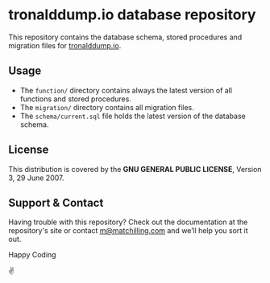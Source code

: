 # tronalddump.io database repository

This repository contains the database schema, stored procedures and migration files for [tronalddump.io](https://www.tronalddump.io).

## Usage

- The `function/` directory contains always the latest version of all functions and stored procedures.
- The `migration/` directory contains all migration files.
- The `schema/current.sql` file holds the latest version of the database schema.

## License

This distribution is covered by the **GNU GENERAL PUBLIC LICENSE**, Version 3, 29 June 2007.

## Support & Contact

Having trouble with this repository? Check out the documentation at the repository's site or contact m@matchilling.com and we’ll help you sort it out.

Happy Coding

:v:
